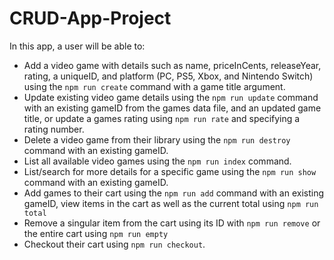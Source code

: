 # CRUD-App-Project

In this app, a user will be able to:

- Add a video game with details such as name, priceInCents, releaseYear, rating, a uniqueID, and platform (PC, PS5, Xbox, and Nintendo Switch) using the `npm run create` command with a game title argument.
- Update existing video game details using the `npm run update` command with an existing gameID from the games data file, and an updated game title, or update a games rating using `npm run rate` and specifying a rating number.
- Delete a video game from their library using the `npm run destroy` command with an existing gameID.
- List all available video games using the `npm run index` command.
- List/search for more details for a specific game using the `npm run show` command with an existing gameID.
- Add games to their cart using the `npm run add` command with an existing gameID, view items in the cart as well as the current total using `npm run total`
- Remove a singular item from the cart using its ID with `npm run remove` or the entire cart using `npm run empty`
- Checkout their cart using `npm run checkout`.




